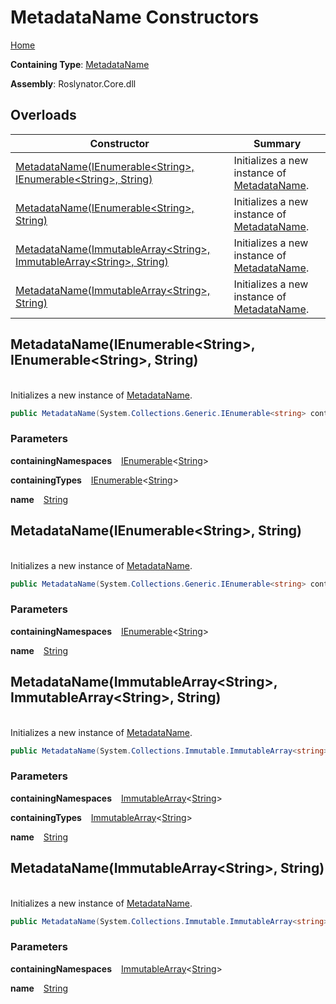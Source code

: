 # MetadataName Constructors

[Home](../../../README.md)

**Containing Type**: [MetadataName](../README.md)

**Assembly**: Roslynator\.Core\.dll

## Overloads

| Constructor | Summary |
| ----------- | ------- |
| [MetadataName(IEnumerable\<String>, IEnumerable\<String>, String)](#Roslynator_MetadataName__ctor_System_Collections_Generic_IEnumerable_System_String__System_Collections_Generic_IEnumerable_System_String__System_String_) | Initializes a new instance of [MetadataName](../README.md)\. |
| [MetadataName(IEnumerable\<String>, String)](#Roslynator_MetadataName__ctor_System_Collections_Generic_IEnumerable_System_String__System_String_) | Initializes a new instance of [MetadataName](../README.md)\. |
| [MetadataName(ImmutableArray\<String>, ImmutableArray\<String>, String)](#Roslynator_MetadataName__ctor_System_Collections_Immutable_ImmutableArray_System_String__System_Collections_Immutable_ImmutableArray_System_String__System_String_) | Initializes a new instance of [MetadataName](../README.md)\. |
| [MetadataName(ImmutableArray\<String>, String)](#Roslynator_MetadataName__ctor_System_Collections_Immutable_ImmutableArray_System_String__System_String_) | Initializes a new instance of [MetadataName](../README.md)\. |

## MetadataName\(IEnumerable\<String>, IEnumerable\<String>, String\) <a name="Roslynator_MetadataName__ctor_System_Collections_Generic_IEnumerable_System_String__System_Collections_Generic_IEnumerable_System_String__System_String_"></a>

\
Initializes a new instance of [MetadataName](../README.md)\.

```csharp
public MetadataName(System.Collections.Generic.IEnumerable<string> containingNamespaces, System.Collections.Generic.IEnumerable<string> containingTypes, string name)
```

### Parameters

**containingNamespaces** &ensp; [IEnumerable](https://docs.microsoft.com/en-us/dotnet/api/system.collections.generic.ienumerable-1)\<[String](https://docs.microsoft.com/en-us/dotnet/api/system.string)>

**containingTypes** &ensp; [IEnumerable](https://docs.microsoft.com/en-us/dotnet/api/system.collections.generic.ienumerable-1)\<[String](https://docs.microsoft.com/en-us/dotnet/api/system.string)>

**name** &ensp; [String](https://docs.microsoft.com/en-us/dotnet/api/system.string)

## MetadataName\(IEnumerable\<String>, String\) <a name="Roslynator_MetadataName__ctor_System_Collections_Generic_IEnumerable_System_String__System_String_"></a>

\
Initializes a new instance of [MetadataName](../README.md)\.

```csharp
public MetadataName(System.Collections.Generic.IEnumerable<string> containingNamespaces, string name)
```

### Parameters

**containingNamespaces** &ensp; [IEnumerable](https://docs.microsoft.com/en-us/dotnet/api/system.collections.generic.ienumerable-1)\<[String](https://docs.microsoft.com/en-us/dotnet/api/system.string)>

**name** &ensp; [String](https://docs.microsoft.com/en-us/dotnet/api/system.string)

## MetadataName\(ImmutableArray\<String>, ImmutableArray\<String>, String\) <a name="Roslynator_MetadataName__ctor_System_Collections_Immutable_ImmutableArray_System_String__System_Collections_Immutable_ImmutableArray_System_String__System_String_"></a>

\
Initializes a new instance of [MetadataName](../README.md)\.

```csharp
public MetadataName(System.Collections.Immutable.ImmutableArray<string> containingNamespaces, System.Collections.Immutable.ImmutableArray<string> containingTypes, string name)
```

### Parameters

**containingNamespaces** &ensp; [ImmutableArray](https://docs.microsoft.com/en-us/dotnet/api/system.collections.immutable.immutablearray-1)\<[String](https://docs.microsoft.com/en-us/dotnet/api/system.string)>

**containingTypes** &ensp; [ImmutableArray](https://docs.microsoft.com/en-us/dotnet/api/system.collections.immutable.immutablearray-1)\<[String](https://docs.microsoft.com/en-us/dotnet/api/system.string)>

**name** &ensp; [String](https://docs.microsoft.com/en-us/dotnet/api/system.string)

## MetadataName\(ImmutableArray\<String>, String\) <a name="Roslynator_MetadataName__ctor_System_Collections_Immutable_ImmutableArray_System_String__System_String_"></a>

\
Initializes a new instance of [MetadataName](../README.md)\.

```csharp
public MetadataName(System.Collections.Immutable.ImmutableArray<string> containingNamespaces, string name)
```

### Parameters

**containingNamespaces** &ensp; [ImmutableArray](https://docs.microsoft.com/en-us/dotnet/api/system.collections.immutable.immutablearray-1)\<[String](https://docs.microsoft.com/en-us/dotnet/api/system.string)>

**name** &ensp; [String](https://docs.microsoft.com/en-us/dotnet/api/system.string)